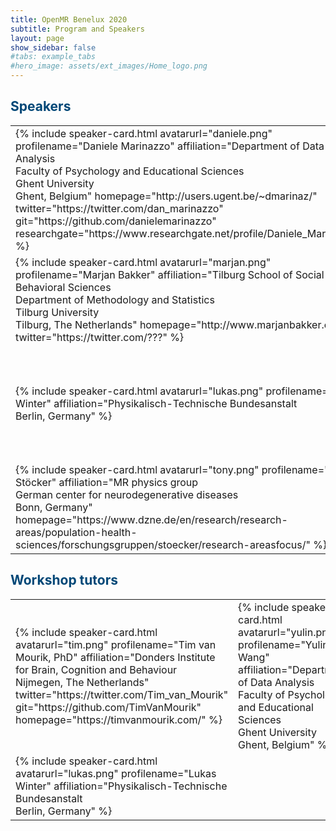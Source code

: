 ```yaml
---
title: OpenMR Benelux 2020
subtitle: Program and Speakers
layout: page
show_sidebar: false
#tabs: example_tabs
#hero_image: assets/ext_images/Home_logo.png
---
```


<!--- ## Information about the confirmed speakers -->

<!--# ![speaker_1](assets/ext_images/speakers/)-->

<a id="speakers"></a>

## <span style="color:#004777"> Speakers </span>
<!-- ## <span style="margin:auto; display:table; color:#004777"> Speakers </span> -->

<table border="0" cellpadding="0 15px 0 15px;">

<tr>
<td width="50%" align="left" valign="center">
<a name="daniele"></a>
{% include speaker-card.html
  avatarurl="daniele.png"
  profilename="Daniele Marinazzo"
  affiliation="Department of Data Analysis <br>Faculty of Psychology and Educational Sciences <br>Ghent University <br>Ghent, Belgium"
  homepage="http://users.ugent.be/~dmarinaz/"
  twitter="https://twitter.com/dan_marinazzo"                                                                                             git="https://github.com/danielemarinazzo"
  researchgate="https://www.researchgate.net/profile/Daniele_Marinazzo" %}
</td>

<td width="50%" align="left" valign="center">
<a name="kirstie"></a>
{% include speaker-card.html
  avatarurl="kirstie_2.png"
  profilename="Kirstie Whitaker"
  affiliation="The Alan Turing Institute <br>London, UK"
  homepage="https://whitakerlab.github.io/about/"
  twitter="https://twitter.com/kirstie_j"
  git="https://github.com/KirstieJane"
  researchgate="https://www.researchgate.net/profile/Kirstie_Whitaker" %}
</td>

<tr>
<td width="50%" align="left" valign="center">
<a name="marjan"></a>
{% include speaker-card.html
  avatarurl="marjan.png"
  profilename="Marjan Bakker"
  affiliation="Tilburg School of Social and Behavioral Sciences <br>Department of Methodology and Statistics <br>Tilburg University <br>Tilburg, The Netherlands"
  homepage="http://www.marjanbakker.eu/"
  twitter="https://twitter.com/???" %}
</td>

<td width="50%" align="left" valign="left">                                                            
<a name="pim"></a>
{% include speaker-card.html
  avatarurl="pim.png"
  profilename="Pim Pullens"
  affiliation="Ghent Institute for functional & Metabolic Imaging <br>Ghent, Belgium"  %}
</td>
</tr>

<tr>
<td width="50%" align="left" valign="center">                                                          
<a name="lukas"></a>
{% include speaker-card.html
  avatarurl="lukas.png"
  profilename="Lukas Winter"
  affiliation="Physikalisch-Technische Bundesanstalt <br>Berlin, Germany" %}
</td>                                                                                                   
<td width="50%" align="left" valign="center">                                                          
<a name="cassandra"></a>
{% include speaker-card.html
  avatarurl="cass.png"
  profilename="Cassandra Gould van Praag"
  affiliation="Psychopharmacology and Emotion Research Laboratory <br>Department of Psychiatry <br>University of Oxford <br>Oxford, UK"
  homepage="https://www.psych.ox.ac.uk/team/cassandra-gould-van-praag"
  git="https://github.com/cassgvp"
  twitter="https://twitter.com/cassgvp" %}
</td>
</tr>

<tr>
<td width="50%" align="left" valign="center">
<a name="tony"></a>
{% include speaker-card.html
  avatarurl="tony.png"
  profilename="Tony Stöcker"
  affiliation="MR physics group <br>German center for neurodegenerative diseases <br>Bonn, Germany"
  homepage="https://www.dzne.de/en/research/research-areas/population-health-sciences/forschungsgruppen/stoecker/research-areasfocus/" %}
</td>
</tr>
</table>

<a id="tutors"></a>
## <span style="color:#004777">  Workshop tutors </span>
                                                                                                        
<table border="0" cellpadding="0 15px 0 15px;">

<tr>
<td width="50%" align="left" valign="center">                                                           
<a name="tim"></a>
{% include speaker-card.html
  avatarurl="tim.png"
  profilename="Tim van Mourik, PhD"  
  affiliation="Donders Institute for Brain, Cognition and Behaviour <br>Nijmegen, The Netherlands"
  twitter="https://twitter.com/Tim_van_Mourik"
  git="https://github.com/TimVanMourik"
  homepage="https://timvanmourik.com/" %}
</td>

<td width="50%" align="left" valign="center">
<a name="yulin"></a>
{% include speaker-card.html
  avatarurl="yulin.png"
  profilename="Yulin Wang"
  affiliation="Department of Data Analysis <br>Faculty of Psychology and Educational Sciences <br>Ghent University <br>Ghent, Belgium" %}
</td>
</tr>                                                                                                   
<tr>                                                                                                    
<td width="50%" align="left" valign="center">
<a name="lukas"></a>
{% include speaker-card.html
  avatarurl="lukas.png"
  profilename="Lukas Winter"
  affiliation="Physikalisch-Technische Bundesanstalt <br>Berlin, Germany" %}
</td>
</tr>                                                                                                  
</table>
